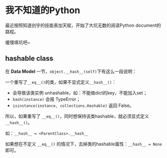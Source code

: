 # 我不知道的Python

最近按照知道创宇的技能表加天赋，开始了大坑无数的阅读Python document的路程。

缓慢填坑吧~

## hashable class

在 **Data Model** 一节，`object.__hash__(self)`下有这么一段说明：

一个重写了`__eq__()`的类，如果不显式定义`__hash__()`：

* 会导致该类实例 unhashable，如：不能做dict的key，不能加入set；
* `hash(instance)` 会报 TypeError；
* `isinstance(instance, collections.Hashable)` 返回 False。

所以，如果重写了 `__eq__()`，同时想保持该类hashable，就必须显式定义 `__hash__()`。

如：`__hash__ = <ParentClass>.__hash__`

如果想在不定义 `__eq__()` 的情况下，去掉类的hashable属性：`__hash__ = None` 即可。


